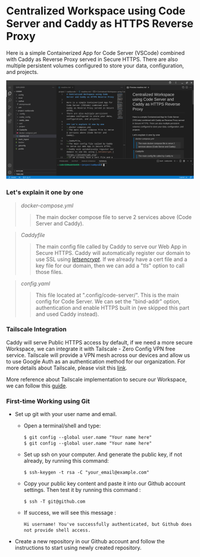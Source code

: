 # Centralized Workspace using Code Server and Caddy as HTTPS Reverse Proxy

Here is a simple Containerized App for Code Server (VSCode) combined with Caddy as Reverse Proxy served in Secure HTTPS.
There are also multiple persistent volumes configured to store your data, configuration, and projects.

![Code Server](/images/CodeServer.png)

### Let's explain it one by one
>_docker-compose.yml_
>>The main docker compose file to serve 2 services above (Code Server and Caddy).

>_Caddyfile_
>>The main config file called by Caddy to serve our Web App in Secure HTTPS.
>>Caddy will automatically register our domain to use SSL using [_letsencrypt_](https://letsencrypt.org).
>>If we already have a cert file and a key file for our domain, then we can add a "_tls_" option to call those files.

>_config.yaml_
>>This file located at ".config/code-server/".
>>This is the main config for Code Server.
>>We can set the "bind-addr" option, authentication and enable HTTPS built in (we skipped this part and used Caddy instead).

### Tailscale Integration
Caddy will serve Public HTTPS access by default, if we need a more secure Workspace, we can integrate it with Tailscale - Zero Config VPN free service.
Tailscale will provide a VPN mesh across our devices and allow us to use Google Auth as an authentication method for our organization.
For more details about Tailscale, please visit this [link](https://tailscale.com).

More reference about Tailscale implementation to secure our Workspace, we can follow this [guide](https://tailscale.com/kb/1166/vscode-ipad/).

### First-time Working using Git
* Set up git with your user name and email.
  - Open a terminal/shell and type:

        $ git config --global user.name "Your name here"
        $ git config --global user.name "Your name here"

  - Set up ssh on your computer. And generate the public key, if not already, by running this command:
  
        $ ssh-keygen -t rsa -C "your_email@example.com"
        
  - Copy your public key content and paste it into our Github account settings. Then test it by running this command :
  
        $ ssh -T git@github.com
        
  - If success, we will see this message :
  
        Hi username! You've successfully authenticated, but Github does not provide shell access.
        
* Create a new repository in our Github account and follow the instructions to start using newly created repository.
